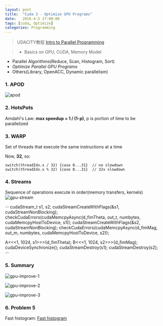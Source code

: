 ```yaml
---
layout: post
title:  "Cuda 3 - Optimize GPU Programs"
date:   2016-4-5 17:00:00
tags: [cuda, Optimize]
categories: Programming
---
```


> UDACITY教程 [Intro to Parallel Programming][link] 

> * Basics on GPU, CUDA, Memory Model
  * Parallel Algorithms(Reduce, Scan, Histogram, Sort)
  * *Optimize Parallel GPU Programs*
  * Others(Library, OpenACC, Dynamic parallelism)

[link]: https://www.udacity.com/wiki/cs344

### 1. APOD
![apod](http://7xno5y.com1.z0.glb.clouddn.com/apod.png)

### 2. HotsPots
Amdahl's Law: **max speedup = 1 / (1-p)**, p is portion of time to be parallelized

### 3. WARP
Set of threads that execute the same instructions at a time

Now, **32**, so:

```
switch(threadIdx.x / 32) {case 0...31}  // no slowdown
switch(threadIdx.x % 32) {case 0...31}  // 32x slowdown
```

### 4. Streams 
Sequence of operations execute in order(memory transfers, kernels)
![gpu-stream](http://7xno5y.com1.z0.glb.clouddn.com/gpu-stream.png)

···
cudaStream_t s1, s2;
cudaStreamCreateWithFlags(&s1, cudaStreamNonBlocking);
checkCudaErrors(cudaMemcpyAsync(d_fimTheta, out_t, numbytes, cudaMemcpyHostToDevice, s1));
cudaStreamCreateWithFlags(&s2, cudaStreamNonBlocking);
checkCudaErrors(cudaMemcpyAsync(d_fimMag, out_m, numbytes, cudaMemcpyHostToDevice, s2));

A<<<1, 1024, s1>>>(d_fimTheta);
B<<<1, 1024, s2>>>(d_fimMag);
cudaDeviceSynchronize();
cudaStreamDestroy(s1); cudaStreamDestroy(s2);
···

### 5. Summary
![gpu-improve-1](http://7xno5y.com1.z0.glb.clouddn.com/gpu-improve-1.png)

![gpu-improve-2](http://7xno5y.com1.z0.glb.clouddn.com/gpu-improve-2.png)

![gpu-improve-3](http://7xno5y.com1.z0.glb.clouddn.com/gpu-improve-3.png)

### 6. Problem 5
Fast histogram:
[Fast histogram](https://github.com/wykvictor/cs344-udacity/blob/master/Problem%20Sets/Problem%20Set%205/student.cu)